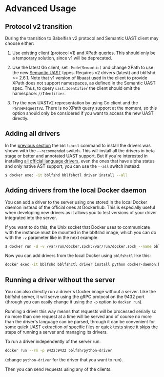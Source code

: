# Advanced Usage

## Protocol v2 transition

During the transition to Babelfish v2 protocol and Semantic UAST client may choose either:

1) Use existing client (protocol v1) and XPath queries. This should only be a temporary solution, since v1 will be deprecated.

2) Use the latest Go client, set `.Mode(Semantic)` and change XPath to use the new [Semantic UAST](../uast/semantic-uast.md) types. Requires v2 drivers (latest) and bblfshd >= 2.6.1.
   Note that v1 version of libuast used in the client to provide XPath
   does not support namespaces, as defined in the Semantic UAST spec.
   Thus, to query `uast:Identifier` the client should omit the namespace: `//Identifier`.

3) Try the new UASTv2 representation by using Go client and the `ParseRequestV2`.
   There is no XPath query support at the moment, so this option should only
   be considered if you want to access the new UAST directly.

## Adding all drivers

In the [previous section](getting-started.md) the `bblfshctl` command to install the drivers was shown with the `--recommended` switch. This will install all the drivers in beta stage or better and annotated UAST support. But if you're interested in installing [all official language drivers](../languages.md), even the ones that have alpha status and only native AST support, you can use the `--all` switch instead:

```bash
$ docker exec -it bblfshd bblfshctl driver install --all
```

## Adding drivers from the local Docker daemon

You can add a driver to the server using one stored in the local Docker daemon instead of the official ones at Dockerhub. This is especially useful when developing new drivers as it allows you to test versions of your driver integrated into the server.

If you want to do this, the Unix socket that Docker uses to communicate with the instance must be mounted in the bblfshd image, which you can do with the `-v` parameter like in the next example:

```bash
$ docker run -d -v /var/run/docker.sock:/var/run/docker.sock --name bblfshd --privileged -p 9432:9432 -v /var/lib/bblfshd:/var/lib/bblfshd bblfsh/bblfshd
```

Now you can add drivers from the local Docker using `bblfshctl` like this:

```bash
docker exec -it bblfshd bblfshctl driver install python docker-daemon:bblfsh/python-driver:dev-123321-dirty
```

## Running a driver without the server

You can also directly run a driver's Docker image without a server. Like the bblfshd server, it will serve using the gRPC protocol on the 9432 port \(through you can easily change it using the `-p` option to `docker run`\).

Running a driver this way means that requests will be processed serially so no more than one request at a time will be served and of course no more than the driver's language can be parsed, through it can be convenient for some quick UAST extraction of specific files or quick tests since it skips the steps of running a server and managing its drivers.

To run a driver independently of the server run:

```bash
docker run --rm -p 9432:9432 bblfsh/python-driver
```

\(change `python-driver` for the driver that you want to run\).

Then you can send requests using any of the clients.

